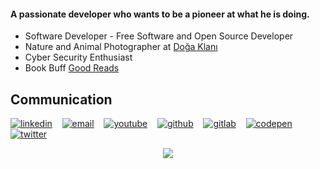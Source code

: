 <h4>A passionate developer who wants to be a pioneer at what he is doing.</h4>
<ul>
        <li>Software Developer - Free Software and Open Source Developer</li>
        <li>Nature and Animal Photographer at <a href="https://instagram.com/dogaklani" alt="Doğa Klanı">Doğa Klanı </a></li>
        <li>Cyber Security Enthusiast</li>
        <li>Book Buff <a href="https://goodreads.com/mustafadalga" alt="Good Reads">Good Reads</a></li>
</ul>  
<h2> Communication </h2>
 <p>
  
  [![linkedin](https://user-images.githubusercontent.com/25087769/87172072-530a5080-c2dc-11ea-8e2c-8ee4dbf3394b.png)](https://www.linkedin.com/in/mustafadalga) &nbsp;&nbsp;
  [![email](https://user-images.githubusercontent.com/25087769/87174308-a4680f00-c2df-11ea-90b0-5fa1fa76d2f1.png)](mailto:mustafadalgaa@gmail.com) &nbsp;&nbsp;
  [![youtube](https://user-images.githubusercontent.com/25087769/97784839-5fc7f280-1bb2-11eb-8b1f-c17fc54fb428.png)](https://www.youtube.com/channel/UCjbSpwL1nGHnAEHN2fbh7DQ/videos) &nbsp;&nbsp;
  [![github](https://user-images.githubusercontent.com/25087769/87176037-2c4f1880-c2e2-11ea-8a13-41c90b711b9f.png)](http://mustafadalga.github.io) &nbsp;&nbsp;
  [![gitlab](https://user-images.githubusercontent.com/25087769/87174063-54894800-c2df-11ea-9620-b2fbf36c3e34.png)](https://gitlab.com/mustafadalga) &nbsp;&nbsp;
  [![codepen](https://user-images.githubusercontent.com/25087769/87174133-6cf96280-c2df-11ea-9134-09bacdfb3464.png)](https://codepen.io/mustafadalga) &nbsp;&nbsp;
  [![twitter](https://user-images.githubusercontent.com/25087769/87172407-de83e180-c2dc-11ea-9479-a894758266c3.png)](https://www.twitter.com/mustafadalgaa) &nbsp;&nbsp;
  
</p>

<p align="center" > 
  <img src="https://profile-counter.glitch.me/mustafadalga/count.svg"/>
</p>
